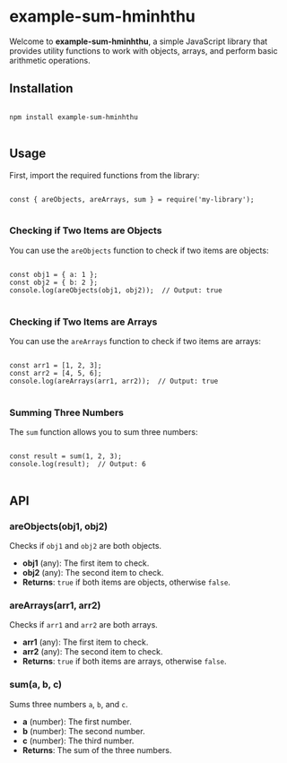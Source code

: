 # example-sum-hminhthu

<p>Welcome to <strong>example-sum-hminhthu</strong>, a simple JavaScript library that provides utility functions to work with objects, arrays, and perform basic arithmetic operations.</p>

## Installation

<pre>
<code>
npm install example-sum-hminhthu
</code>
</pre>

## Usage

<p>First, import the required functions from the library:</p>

<pre>
<code>
const { areObjects, areArrays, sum } = require('my-library');
</code>
</pre>

### Checking if Two Items are Objects

<p>You can use the <code>areObjects</code> function to check if two items are objects:</p>

<pre>
<code>
const obj1 = { a: 1 };
const obj2 = { b: 2 };
console.log(areObjects(obj1, obj2));  // Output: true
</code>
</pre>

### Checking if Two Items are Arrays

<p>You can use the <code>areArrays</code> function to check if two items are arrays:</p>

<pre>
<code>
const arr1 = [1, 2, 3];
const arr2 = [4, 5, 6];
console.log(areArrays(arr1, arr2));  // Output: true
</code>
</pre>

### Summing Three Numbers

<p>The <code>sum</code> function allows you to sum three numbers:</p>

<pre>
<code>
const result = sum(1, 2, 3);
console.log(result);  // Output: 6
</code>
</pre>

## API

### areObjects(obj1, obj2)

<p>Checks if <code>obj1</code> and <code>obj2</code> are both objects.</p>

<ul>
  <li><strong>obj1</strong> (any): The first item to check.</li>
  <li><strong>obj2</strong> (any): The second item to check.</li>
  <li><strong>Returns</strong>: <code>true</code> if both items are objects, otherwise <code>false</code>.</li>
</ul>

### areArrays(arr1, arr2)

<p>Checks if <code>arr1</code> and <code>arr2</code> are both arrays.</p>

<ul>
  <li><strong>arr1</strong> (any): The first item to check.</li>
  <li><strong>arr2</strong> (any): The second item to check.</li>
  <li><strong>Returns</strong>: <code>true</code> if both items are arrays, otherwise <code>false</code>.</li>
</ul>

### sum(a, b, c)

<p>Sums three numbers <code>a</code>, <code>b</code>, and <code>c</code>.</p>

<ul>
  <li><strong>a</strong> (number): The first number.</li>
  <li><strong>b</strong> (number): The second number.</li>
  <li><strong>c</strong> (number): The third number.</li>
  <li><strong>Returns</strong>: The sum of the three numbers.</li>
</ul>

